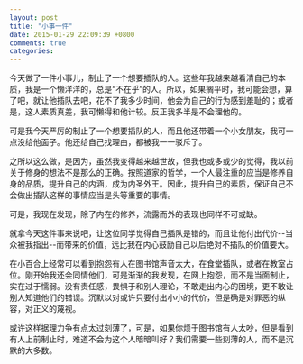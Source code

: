 ```yaml
---
layout: post
title: "小事一件"
date: 2015-01-29 22:09:39 +0800
comments: true
categories: 
---
```



今天做了一件小事儿，制止了一个想要插队的人。这些年我越来越看清自己的本质，我是一个懒洋洋的，总是“不在乎”的人。所以，如果搁平时，我可能会想，算了吧，就让他插队去吧，花不了我多少时间，他会为自己的行为感到羞耻的；或者是，这人素质真差，我可懒得和他计较。反正我多半是不会理他的。

可是我今天严厉的制止了一个想要插队的人，而且他还带着一个小女朋友，我可一点没给他面子。他还给自己找理由，都被我一一驳斥了。

之所以这么做，是因为，虽然我变得越来越世故，但我也或多或少的觉得，我以前关于修身的想法不是那么的正确。按照道家的哲学，一个人最注重的应当是修养自身的品质，提升自己的内涵，成为内圣外王。因此，提升自己的素质，保证自己不会做出插队这样的事情应当是头等重要的事情。

可是，我现在发现，除了内在的修养，流露而外的表现也同样不可或缺。

就拿今天这件事来说吧，让这位同学觉得自己插队是错的，而且让他付出代价--当众被我指出--而带来的价值，远比我在内心鼓励自己以后绝对不插队的价值要大。

在小百合上经常可以看到抱怨有人在图书馆声音太大，在食堂插队，或者在教室占位。刚开始我还会同情他们，可是渐渐的我发现，在网上抱怨，而不是当面制止，实在过于懦弱。没有责任感，畏惧于和别人理论，不敢走出内心的困境，更不敢让别人知道他们的错误。沉默以对或许只要付出小小的代价，但是确是对罪恶的纵容，对正义的蔑视。

或许这样据理力争有点太过刻薄了，可是，如果你烦于图书馆有人太吵，但是看到有人上前制止时，难道不会为这个人暗暗叫好？我们需要一些刻薄的人，而不是沉默的大多数。
